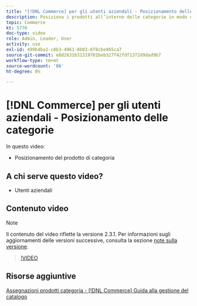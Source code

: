 ```yaml
---
title: "[!DNL Commerce] per gli utenti aziendali - Posizionamento delle categorie"
description: Posiziona i prodotti all’interno delle categorie in modo che i clienti vedano i prodotti nella parte superiore che desideri che visualizzino.
topic: Commerce
kt: 5776
doc-type: video
role: Admin, Leader, User
activity: use
exl-id: 499b4ba1-c0b3-4961-8b03-6f8cbe965ca7
source-git-commit: e8d2631b31319701beb327f42fdf1372d9dad9b7
workflow-type: tm+mt
source-wordcount: '86'
ht-degree: 0%

---
```


# [!DNL Commerce] per gli utenti aziendali - Posizionamento delle categorie

In questo video:

- Posizionamento del prodotto di categoria

## A chi serve questo video?

- Utenti aziendali

## Contenuto video

>[!NOTE]
>
>Il contenuto del video riflette la versione 2.3.1. Per informazioni sugli aggiornamenti delle versioni successive, consulta la sezione [note sulla versione](https://experienceleague.adobe.com/docs/commerce-operations/release/notes/overview.html).

>[!VIDEO](https://video.tv.adobe.com/v/36187?quality=12&learn=on)

## Risorse aggiuntive

[Assegnazioni prodotti categoria - [!DNL Commerce] Guida alla gestione del catalogo](https://experienceleague.adobe.com/docs/commerce-admin/catalog/categories/products-in-category/categories-product-assignments.html)
